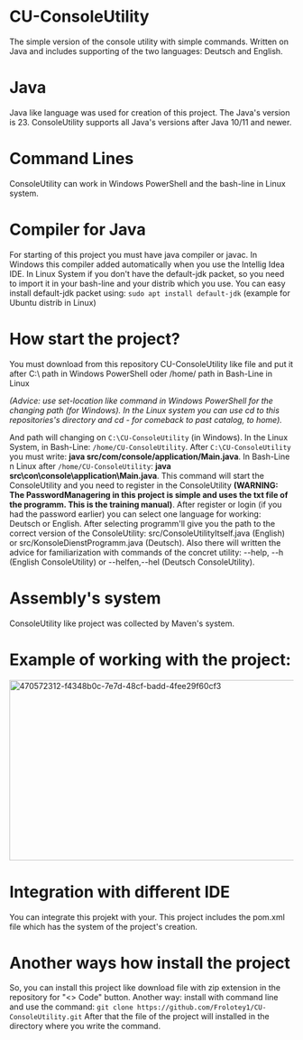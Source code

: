 # CU-ConsoleUtility
The simple version of the console utility with simple commands. Written on Java and includes supporting of the two languages: Deutsch and English.
# Java 
Java like language was used for creation of this project. The Java's version is 23. ConsoleUtility supports all Java's versions after Java 10/11 and newer. 
# Command Lines 
ConsoleUtility can work in Windows PowerShell and the bash-line in Linux system. 
# Compiler for Java 
For starting of this project you must have java compiler or javac. In Windows this compiler added automatically when you use the Intellig Idea IDE. In Linux System if you don't have the default-jdk packet, so you need to import it in your bash-line and your distrib which you use. You can easy install default-jdk packet using: `sudo apt install default-jdk` (example for Ubuntu distrib in Linux)
# How start the project? 
You must download from this repository CU-ConsoleUtility like file and put it after C:\ path in Windows PowerShell oder /home/ path in Bash-Line in Linux 

*(Advice: use set-location like command in Windows PowerShell for the changing path (for Windows). In the Linux system you can use cd to this repositories's directory and cd - for comeback to past catalog, to home).*

And path will changing on ``C:\CU-ConsoleUtility`` (in Windows). In the Linux System, in Bash-Line: `/home/CU-ConsoleUtility`. After `C:\CU-ConsoleUtility` you must write: **java src/com/console/application/Main.java**. In Bash-Line n Linux after `/home/CU-ConsoleUtility`: **java src\con\console\application\Main.java**. This command will start the ConsoleUtility and you need to register in the ConsoleUtility **(WARNING: The PasswordManagering in this project is simple and uses the txt file of the programm. This is the training manual)**. After register or login (if you had the password earlier) you can select one language for working: Deutsch or English. After selecting programm'll give you the path to the correct version of the ConsoleUtility: src/ConsoleUtilityItself.java (English) or src/KonsoleDienstProgramm.java (Deutsch). Also there will written the advice for familiarization with commands of the concret utility: --help, --h (English ConsoleUtility) or --helfen,--hel (Deutsch ConsoleUtility). 
# Assembly's system 
ConsoleUtility like project was collected by Maven's system.
# Example of working with the project: 
<img width="1920" height="320" alt="470572312-f4348b0c-7e7d-48cf-badd-4fee29f60cf3" src="https://github.com/user-attachments/assets/55a4a513-84f3-49d7-b8ea-341058d554e1" />

# Integration with different IDE
You can integrate this projekt with your. This project includes the pom.xml file which has the system of the project's creation.
# Another ways how install the project
So, you can install this project like download file with zip extension in the repository for "<> Code" button. Another way: install with command line and use the command: 
`git clone https://github.com/Frolotey1/CU-ConsoleUtility.git` 
After that the file of the project will installed in the directory where you write the command. 


